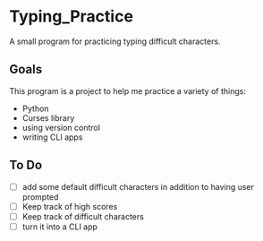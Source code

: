 # Typing_Practice
A small program for practicing typing difficult characters. 

## Goals
This program is a project to help me practice a variety of things: 
- Python
- Curses library
- using version control 
- writing CLI apps 

## To Do
- [ ] add some default difficult characters in addition to having user prompted 
- [ ] Keep track of high scores 
- [ ] Keep track of difficult characters 
- [ ] turn it into a CLI app
